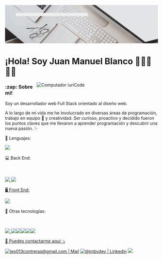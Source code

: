 <img src="./banner.gif" alt="juanm"/>

<h1>¡Hola! Soy Juan Manuel Blanco 👨🏻‍💻🙋🏻</h1>

<img src="https://raw.githubusercontent.com/MicaelliMedeiros/micaellimedeiros/master/image/computer-illustration.png" min-width="400px" max-width="400px" width="400px" align="right" margin="0 0 50px 0" alt="Computador iuriCode">

<h3>:zap: Sobre mi!</h3>
  
  <p align="left"> 
  Soy un desarrollador web Full Stack orientado al diseño web.
</p>
  <p align="left"> 
A lo largo de mi vida me he involucrado en diversas áreas de programación, trabajo en equipo 📣 y creatividad.
Ser curioso, proactivo y decidido fueron los puntos claves que me llevaron a aprender programación y descubrir una nueva pasión. ✨
</p>

<p align="left">
  🦄 Lenguajes: 

</p>
<p align="left">
 
   <a href="https://skillicons.dev">
    <img src="https://skillicons.dev/icons?i=html,css,javascript" />
  </a>
</p>
<p align="left">
  💻 Back End: 

</p>
<p align="left">
 
   <a href="https://skillicons.dev">
    <img src="https://skillicons.dev/icons?i=nodejs,expressjs,postgres,firebase" />
       <img height=50 src="https://www.svgrepo.com/show/354333/sequelize.svg"/><img height=50 
  </a>
</p>
<p align="left">
  🖥️ Front End: 

</p>
<p align="left">
 
   <a href="https://skillicons.dev">
    <img src="https://skillicons.dev/icons?i=react,redux,styledcomponents,bootstrap,sass" />
  </a>
</p>


<p align="left">
  💼 Otras tecnologías: 
</p>
<p align="left">
 
   <a href="https://skillicons.dev">
    <img src="https://skillicons.dev/icons?i=git,github" />
      <img height=50 src="https://www.svgrepo.com/show/354202/postman-icon.svg"/><img height=50 
      <img height=50 src="https://www.svgrepo.com/show/349532/trello.svg"/><img height=50 
     <img height=50 src="https://cdn-icons-png.flaticon.com/512/5065/5065388.png"/><img height=50 
      <img height=50 src="https://www.svgrepo.com/show/75896/psd.svg"/><img height=50  
      <img height=50 src="https://www.svgrepo.com/show/349509/slack.svg"/><img height=50 
                                                                                
  </a>
</p>

<p align="left">
  💌 Puedes contactarme aquí: ⤵️
</p>

<p align="left">
  <a href="mailto:jmbv.dev@gmail.com" target="_BLANK" alt="Gmail">
  <img src="https://img.shields.io/badge/-Gmail-FF0000?style=flat-square&labelColor=FF0000&logo=gmail&logoColor=white&link=LINK-DO-SEU-EMAIL" alt="leo013contreras@gmail.com | Mail" /></a>

  <a href="https://www.linkedin.com/in/jmbv-dev/"  target="_BLANK" alt="Linkedin">
  <img src="https://img.shields.io/badge/-Linkedin-0e76a8?style=flat-square&logo=Linkedin&logoColor=white&link=LINK-DO-SEU-LINKEDIN" alt="@jmbvdev | Linkedin" /></a>

  <a href="https://api.whatsapp.com/send?phone=59177031730"  target="_BLANK" alt="WhatsApp">
  <img src="https://img.shields.io/badge/-WhatsApp-25d366?style=flat-square&labelColor=25d366&logo=whatsapp&logoColor=white&link=API-DO-SEU-WHATSAPP"/></a>
</p>  




